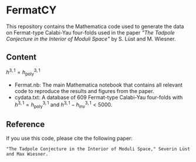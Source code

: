 # FermatCY

This repository contains the Mathematica code used to generate the data on Fermat-type Calabi-Yau four-folds used in the paper <i>"The Tadpole Conjecture in the Interior of Moduli Space"</i> by S. Lüst and M. Wiesner.

## Content

$h^{3,1}=h^{3,1}_\text{poly}$

- Fermat.nb: The main Mathematica notebook that contains all relevant code to reproduce the results and figures from the paper.
- cydata.txt: A database of 609 Fermat-type Calabi-Yau four-folds with $h^{3,1}=h^{3,1}_\text{poly}$ and $h^{3,1}-h^{3,1}_\text{inv} < 5000$. 

## Reference
If you use this code, please cite the following paper:
```
"The Tadpole Conjecture in the Interior of Moduli Space," Severin Lüst and Max Wiesner.
``` 

